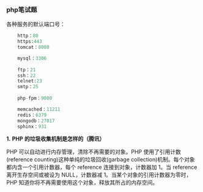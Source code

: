 ### php笔试题

各种服务的默认端口号：

```php
	http：80
	https:443
	tomcat：8080

	mysql：3306
	
	ftp：21
	ssh：22
	telnet:23
	smtp：25
	
	php-fpm：9000

	memcached：11211
	redis：6379
	mongodb：27017
	sphinx：931
```

**1.** **PHP** **的垃圾收集机制是怎样的（腾讯）**

PHP 可以自动进行内存管理，清除不再需要的对象。PHP 使用了引用计数(reference counting)这种单纯的垃圾回收(garbage collection)机制。每个对象都内含一个引用计数器，每个 reference 连接到对象，计数器加 1。当 reference 离开生存空间或被设为 NULL，计数器减 1。当某个对象的引用计数器为零时，PHP 知道你将不再需要使用这个对象，释放其所占的内存空间。


